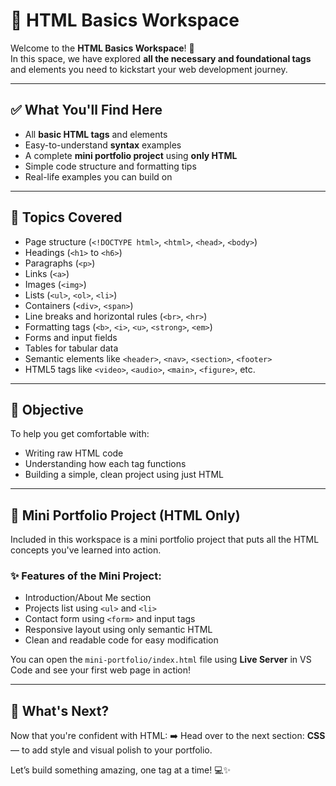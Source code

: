 # 📘 HTML Basics Workspace

Welcome to the **HTML Basics Workspace**! 👋  
In this space, we have explored **all the necessary and foundational tags** and elements you need to kickstart your web development journey.

---

## ✅ What You'll Find Here

- All **basic HTML tags** and elements
- Easy-to-understand **syntax** examples
- A complete **mini portfolio project** using **only HTML**
- Simple code structure and formatting tips
- Real-life examples you can build on

---

## 🧱 Topics Covered

- Page structure (`<!DOCTYPE html>`, `<html>`, `<head>`, `<body>`)
- Headings (`<h1>` to `<h6>`)
- Paragraphs (`<p>`)
- Links (`<a>`)
- Images (`<img>`)
- Lists (`<ul>`, `<ol>`, `<li>`)
- Containers (`<div>`, `<span>`)
- Line breaks and horizontal rules (`<br>`, `<hr>`)
- Formatting tags (`<b>`, `<i>`, `<u>`, `<strong>`, `<em>`)
- Forms and input fields
- Tables for tabular data
- Semantic elements like `<header>`, `<nav>`, `<section>`, `<footer>`
- HTML5 tags like `<video>`, `<audio>`, `<main>`, `<figure>`, etc.

---

## 🎯 Objective

To help you get comfortable with:
- Writing raw HTML code
- Understanding how each tag functions
- Building a simple, clean project using just HTML

---

## 💼 Mini Portfolio Project (HTML Only)

Included in this workspace is a mini portfolio project that puts all the HTML concepts you've learned into action.

### ✨ Features of the Mini Project:
- Introduction/About Me section
- Projects list using `<ul>` and `<li>`
- Contact form using `<form>` and input tags
- Responsive layout using only semantic HTML
- Clean and readable code for easy modification

You can open the `mini-portfolio/index.html` file using **Live Server** in VS Code and see your first web page in action!

---

## 🚀 What's Next?

Now that you're confident with HTML:
➡️ Head over to the next section: **CSS** — to add style and visual polish to your portfolio.

Let’s build something amazing, one tag at a time! 💻✨

